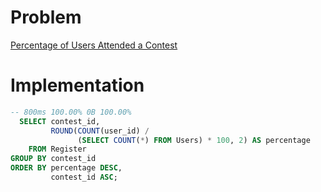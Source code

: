 # Problem

[Percentage of Users Attended a Contest](https://leetcode.com/problems/percentage-of-users-attended-a-contest/)

# Implementation

```sql
-- 800ms 100.00% 0B 100.00%
  SELECT contest_id, 
         ROUND(COUNT(user_id) / 
               (SELECT COUNT(*) FROM Users) * 100, 2) AS percentage
    FROM Register
GROUP BY contest_id
ORDER BY percentage DESC,
         contest_id ASC;
```
